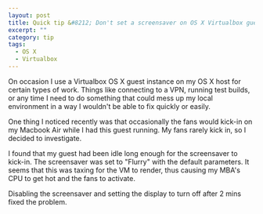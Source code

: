 ```yaml
---
layout: post
title: Quick tip &#8212; Don't set a screensaver on OS X Virtualbox guests
excerpt: ""
category: tip
tags:
  - OS X
  - Virtualbox
---
```

On occasion I use a Virtualbox OS X guest instance on my OS X host for certain types of work. Things like connecting to a VPN, running test builds, or any time I need to do something that could mess up my local environment in a way I wouldn't be able to fix quickly or easily.

One thing I noticed recently was that occasionally the fans would kick-in on my Macbook Air while I had this guest running. My fans rarely kick in, so I decided to investigate.

I found that my guest had been idle long enough for the screensaver to kick-in. The screensaver was set to "Flurry" with the default parameters. It seems that this was taxing for the VM to render, thus causing my MBA's CPU to get hot and the fans to activate.

Disabling the screensaver and setting the display to turn off after 2 mins fixed the problem.

